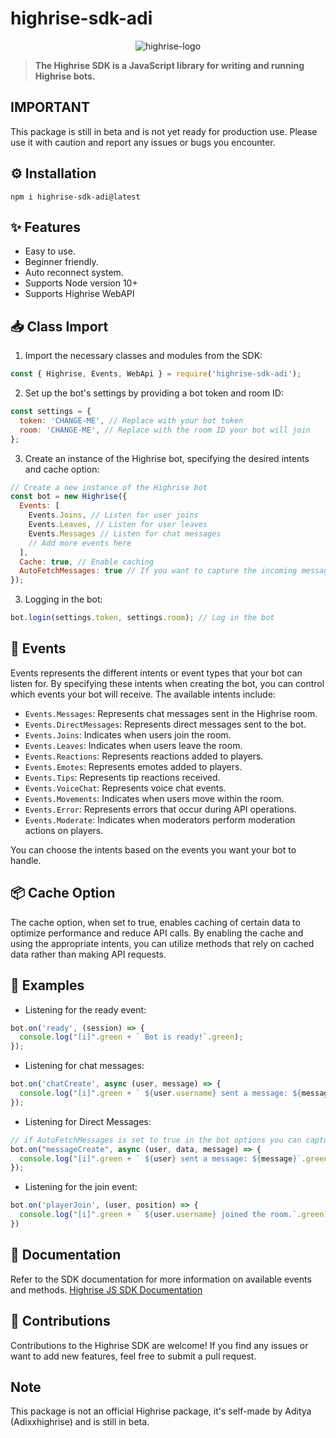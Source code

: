 # **highrise-sdk-adi**
<p align="center">
  <img src="https://i.ibb.co/d0vtV49/highrise-logo.png" alt="highrise-logo" />
</p>

> **The Highrise SDK is a JavaScript library for writing and running Highrise bots.**

## **IMPORTANT**
This package is still in beta and is not yet ready for production use. Please use it with caution and report any issues or bugs you encounter.

## **⚙️ Installation** 
```
npm i highrise-sdk-adi@latest
```

## **✨ Features**

- Easy to use.
- Beginner friendly.
- Auto reconnect system.
- Supports Node version 10+
- Supports Highrise WebAPI

## **📥 Class Import**
1. Import the necessary classes and modules from the SDK:
```js
const { Highrise, Events, WebApi } = require('highrise-sdk-adi');
```

2. Set up the bot's settings by providing a bot token and room ID:
```js
const settings = {
  token: 'CHANGE-ME', // Replace with your bot token
  room: 'CHANGE-ME', // Replace with the room ID your bot will join
};
```

3. Create an instance of the Highrise bot, specifying the desired intents and cache option:
```js
// Create a new instance of the Highrise bot
const bot = new Highrise({
  Events: [
    Events.Joins, // Listen for user joins
    Events.Leaves, // Listen for user leaves
    Events.Messages // Listen for chat messages
    // Add more events here
  ],
  Cache: true, // Enable caching
  AutoFetchMessages: true // If you want to capture the incoming message in the messageCreate event.
});
```

3. Logging in the bot:
```js
bot.login(settings.token, settings.room); // Log in the bot
```

## **🎋 Events**
Events represents the different intents or event types that your bot can listen for. By specifying these intents when creating the bot, you can control which events your bot will receive. The available intents include:

- `Events.Messages`: Represents chat messages sent in the Highrise room.
- `Events.DirectMessages`: Represents direct messages sent to the bot.
- `Events.Joins`: Indicates when users join the room.
- `Events.Leaves`: Indicates when users leave the room.
- `Events.Reactions`: Represents reactions added to players.
- `Events.Emotes`: Represents emotes added to players.
- `Events.Tips`: Represents tip reactions received.
- `Events.VoiceChat`: Represents voice chat events.
- `Events.Movements`: Indicates when users move within the room.
- `Events.Error`: Represents errors that occur during API operations.
- `Events.Moderate`: Indicates when moderators perform moderation actions on players.

You can choose the intents based on the events you want your bot to handle.

## **📦 Cache Option**
The cache option, when set to true, enables caching of certain data to optimize performance and reduce API calls. By enabling the cache and using the appropriate intents, you can utilize methods that rely on cached data rather than making API requests.

## **📖 Examples**
- Listening for the ready event:
```js
bot.on('ready', (session) => {
  console.log("[i]".green + ` Bot is ready!`.green);
});
```
- Listening for chat messages:
```js
bot.on('chatCreate', async (user, message) => {
  console.log("[i]".green + ` ${user.username} sent a message: ${message}`.green);
});
```
- Listening for Direct Messages:
```js
// if AutoFetchMessages is set to true in the bot options you can capture the incoming message, otherwise you will need to fetch the message manually.
bot.on("messageCreate", async (user, data, message) => {
  console.log("[i]".green + ` ${user} sent a message: ${message}`.green);
});
```
- Listening for the join event:
```js
bot.on('playerJoin', (user, position) => {
  console.log("[i]".green + ` ${user.username} joined the room.`.green);
})
```

## **📘 Documentation**
Refer to the SDK documentation for more information on available events and methods.
[Highrise JS SDK Documentation](https://bit.ly/highrise-sdk)

## **🤝 Contributions**
Contributions to the Highrise SDK are welcome! If you find any issues or want to add new features, feel free to submit a pull request.

## Note

This package is not an official Highrise package, it's self-made by Aditya (Adixxhighrise) and is still in beta.



